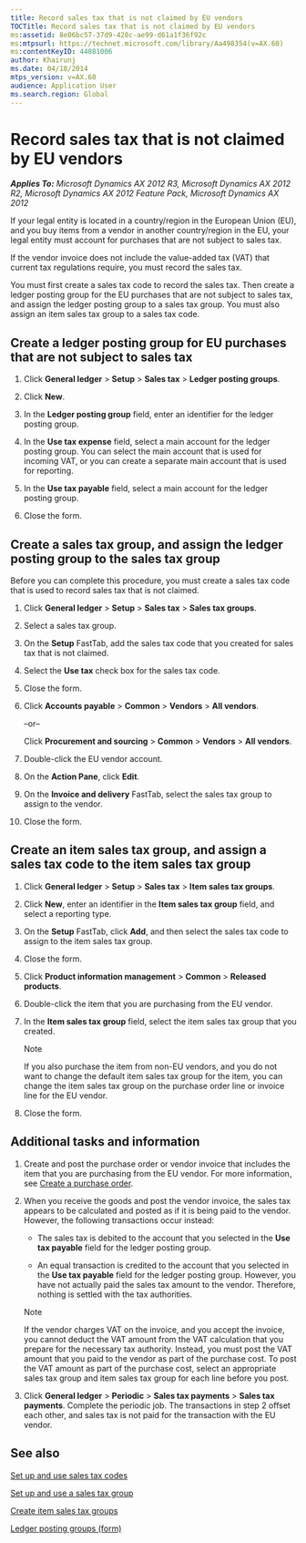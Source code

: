 ```yaml
---
title: Record sales tax that is not claimed by EU vendors
TOCTitle: Record sales tax that is not claimed by EU vendors
ms:assetid: 8e06bc57-37d9-420c-ae99-d61a1f36f92c
ms:mtpsurl: https://technet.microsoft.com/library/Aa498354(v=AX.60)
ms:contentKeyID: 44081006
author: Khairunj
ms.date: 04/18/2014
mtps_version: v=AX.60
audience: Application User
ms.search.region: Global
---
```


# Record sales tax that is not claimed by EU vendors 


_**Applies To:** Microsoft Dynamics AX 2012 R3, Microsoft Dynamics AX 2012 R2, Microsoft Dynamics AX 2012 Feature Pack, Microsoft Dynamics AX 2012_

If your legal entity is located in a country/region in the European Union (EU), and you buy items from a vendor in another country/region in the EU, your legal entity must account for purchases that are not subject to sales tax.

If the vendor invoice does not include the value-added tax (VAT) that current tax regulations require, you must record the sales tax.

You must first create a sales tax code to record the sales tax. Then create a ledger posting group for the EU purchases that are not subject to sales tax, and assign the ledger posting group to a sales tax group. You must also assign an item sales tax group to a sales tax code.

## Create a ledger posting group for EU purchases that are not subject to sales tax

1.  Click **General ledger** \> **Setup** \> **Sales tax** \> **Ledger posting groups**.

2.  Click **New**.

3.  In the **Ledger posting group** field, enter an identifier for the ledger posting group.

4.  In the **Use tax expense** field, select a main account for the ledger posting group. You can select the main account that is used for incoming VAT, or you can create a separate main account that is used for reporting.

5.  In the **Use tax payable** field, select a main account for the ledger posting group.

6.  Close the form.

## Create a sales tax group, and assign the ledger posting group to the sales tax group

Before you can complete this procedure, you must create a sales tax code that is used to record sales tax that is not claimed.

1.  Click **General ledger** \> **Setup** \> **Sales tax** \> **Sales tax groups**.

2.  Select a sales tax group.

3.  On the **Setup** FastTab, add the sales tax code that you created for sales tax that is not claimed.

4.  Select the **Use tax** check box for the sales tax code.

5.  Close the form.

6.  Click **Accounts payable** \> **Common** \> **Vendors** \> **All vendors**.
    
    –or–
    
    Click **Procurement and sourcing** \> **Common** \> **Vendors** \> **All vendors**.

7.  Double-click the EU vendor account.

8.  On the **Action Pane**, click **Edit**.

9.  On the **Invoice and delivery** FastTab, select the sales tax group to assign to the vendor.

10. Close the form.

## Create an item sales tax group, and assign a sales tax code to the item sales tax group

1.  Click **General ledger** \> **Setup** \> **Sales tax** \> **Item sales tax groups**.

2.  Click **New**, enter an identifier in the **Item sales tax group** field, and select a reporting type.

3.  On the **Setup** FastTab, click **Add**, and then select the sales tax code to assign to the item sales tax group.

4.  Close the form.

5.  Click **Product information management** \> **Common** \> **Released products**.

6.  Double-click the item that you are purchasing from the EU vendor.

7.  In the **Item sales tax group** field, select the item sales tax group that you created.
    

    > [!NOTE]
    > <P>If you also purchase the item from non-EU vendors, and you do not want to change the default item sales tax group for the item, you can change the item sales tax group on the purchase order line or invoice line for the EU vendor.</P>



8.  Close the form.

## Additional tasks and information

1.  Create and post the purchase order or vendor invoice that includes the item that you are purchasing from the EU vendor. For more information, see [Create a purchase order](create-a-purchase-order.md).

2.  When you receive the goods and post the vendor invoice, the sales tax appears to be calculated and posted as if it is being paid to the vendor. However, the following transactions occur instead:
    
      - The sales tax is debited to the account that you selected in the **Use tax payable** field for the ledger posting group.
    
      - An equal transaction is credited to the account that you selected in the **Use tax payable** field for the ledger posting group. However, you have not actually paid the sales tax amount to the vendor. Therefore, nothing is settled with the tax authorities.
    

    > [!NOTE]
    > <P>If the vendor charges VAT on the invoice, and you accept the invoice, you cannot deduct the VAT amount from the VAT calculation that you prepare for the necessary tax authority. Instead, you must post the VAT amount that you paid to the vendor as part of the purchase cost. To post the VAT amount as part of the purchase cost, select an appropriate sales tax group and item sales tax group for each line before you post.</P>



3.  Click **General ledger** \> **Periodic** \> **Sales tax payments** \> **Sales tax payments**. Complete the periodic job. The transactions in step 2 offset each other, and sales tax is not paid for the transaction with the EU vendor.

## See also

[Set up and use sales tax codes](set-up-and-use-sales-tax-codes.md)

[Set up and use a sales tax group](set-up-and-use-a-sales-tax-group.md)

[Create item sales tax groups](create-item-sales-tax-groups.md)

[Ledger posting groups (form)](https://technet.microsoft.com/library/aa598801\(v=ax.60\))

  


